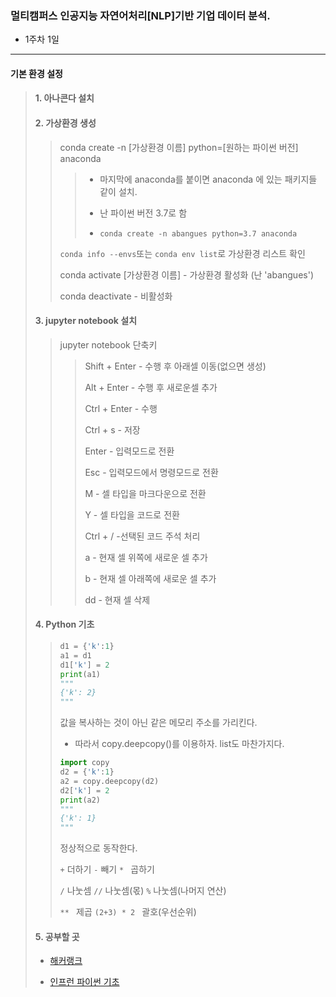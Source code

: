 ### 멀티캠퍼스 인공지능 자연어처리[NLP]기반 기업 데이터 분석.
- 1주차 1일
---
#### 기본 환경 설정
>
> #### 1. 아나콘다 설치
> 
> #### 2. 가상환경 생성
>> conda create -n [가상환경 이름] python=[원하는 파이썬 버전] anaconda
>>> - 마지막에 anaconda를 붙이면 anaconda 에 있는 패키지들 같이 설치.
>>> 
>>> - 난 파이썬 버전 3.7로 함
>>> 
>>> - ```conda create -n abangues python=3.7 anaconda```
>>
>> ```conda info --envs```또는 ```conda env list```로 가상환경 리스트 확인
>>
>> conda activate [가상환경 이름] - 가상환경 활성화 (난 'abangues')
>> 
>> conda deactivate - 비활성화 
>
> #### 3. jupyter notebook 설치
>> jupyter notebook 단축키
>>> Shift + Enter - 수행 후 아래셀 이동(없으면 생성)
>>> 
>>> Alt + Enter - 수행 후 새로운셀 추가
>>> 
>>> Ctrl + Enter - 수행
>>> 
>>> Ctrl + s - 저장
>>> 
>>> Enter - 입력모드로 전환
>>> 
>>> Esc - 입력모드에서 명령모드로 전환
>>> 
>>> M - 셀 타입을 마크다운으로 전환
>>> 
>>> Y - 셀 타입을 코드로 전환
>>> 
>>> Ctrl + / -선택된 코드 주석 처리
>>> 
>>> a - 현재 셀 위쪽에 새로운 셀 추가
>>> 
>>> b - 현재 셀 아래쪽에 새로운 셀 추가
>>> 
>>> dd - 현재 셀 삭제
>
> #### 4. Python 기초
>> ```Python
>> d1 = {'k':1}
>> a1 = d1
>> d1['k'] = 2
>> print(a1)
>> """
>> {'k': 2}
>> """
>> ```
>>값을 복사하는 것이 아닌 같은 메모리 주소를 가리킨다. 
>> - 따라서 copy.deepcopy()를 이용하자. list도 마찬가지다.
>> 
>> ```Python
>> import copy
>> d2 = {'k':1}
>> a2 = copy.deepcopy(d2)
>> d2['k'] = 2
>> print(a2)
>> """
>> {'k': 1}
>> """
>> ```
>> 정상적으로 동작한다.
>> 
>> ```+``` 더하기    ```-``` 빼기    ```* ``` 곱하기
>> 
>> ```/``` 나눗셈    ```//``` 나눗셈(몫) ```%``` 나눗셈(나머지 연산)
>> 
>> ```** ``` 제곱    ```(2+3) * 2 ``` 괄호(우선순위)
>
> #### 5. 공부할 곳
> - [해커랭크](https://www.hackerrank.com/challenges)
> 
> - [인프런 파이썬 기초](https://www.inflearn.com/course/%EB%82%98%EB%8F%84%EC%BD%94%EB%94%A9-%ED%8C%8C%EC%9D%B4%EC%8D%AC-%EA%B8%B0%EB%B3%B8#)
